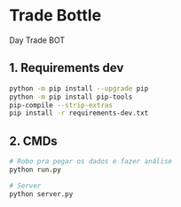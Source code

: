 # Trade Bottle

Day Trade BOT

## 1. Requirements dev

```bash
python -m pip install --upgrade pip
python -m pip install pip-tools
pip-compile --strip-extras
pip install -r requirements-dev.txt
```

## 2. CMDs

```bash
# Robo pra pegar os dados e fazer análise
python run.py

# Server
python server.py
```
